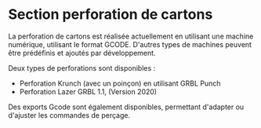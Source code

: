 # Section perforation de cartons

La perforation de cartons est réalisée actuellement en utilisant une machine numérique, utilisant le format GCODE. D'autres types de machines peuvent être prédéfinis et ajoutés par développement.

Deux types de perforations sont disponibles :

- Perforation Krunch (avec un poinçon) en utilisant GRBL Punch
- Perforation Lazer GRBL 1.1, (Version 2020)



Des exports Gcode sont également disponibles, permettant d'adapter ou d'ajuster les commandes de perçage.

